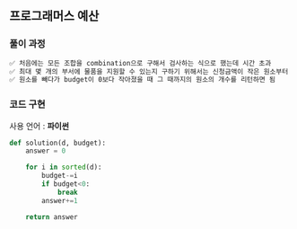 ## 프로그래머스 예산

### 풀이 과정

```txt
✅ 처음에는 모든 조합을 combination으로 구해서 검사하는 식으로 했는데 시간 초과
✅ 최대 몇 개의 부서에 물품을 지원할 수 있는지 구하기 위해서는 신청금액이 작은 원소부터 budget에서 빼야 함
✅ 원소를 빼다가 budget이 0보다 작아졌을 때 그 때까지의 원소의 개수를 리턴하면 됨
```

### 코드 구현

사용 언어 : **파이썬**

```python
def solution(d, budget):
    answer = 0

    for i in sorted(d):
        budget-=i
        if budget<0:
            break
        answer+=1

    return answer
```
